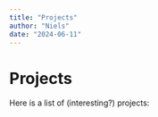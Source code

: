 ```yaml
---
title: "Projects"
author: "Niels"
date: "2024-06-11"
---
```


# Projects
Here is a list of (interesting?) projects:

